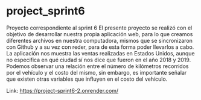 # project_sprint6
Proyecto correspondiente al sprint 6
El presente proyecto se realizó con el objetivo de desarrollar nuestra propia aplicación web, para lo que creamos diferentes archivos en nuestra computadora, mismos que se sincronizaron con Github y a su vez con reder, para de esta forma poder llevarlos a cabo. 
La aplicación nos muestra las ventas realizadas en Estados Unidos, aunque no especifica en qué ciudad sí nos dice que fueron en el año 2018 y 2019. 
Podemos observar una relación entre el número de kilómetros recorridos por el vehículo y el costo del mismo, sin embargo, es importante señalar que existen otras variables que influyen en el costo del vehículo.

Link: https://project-sprint6-2.onrender.com/
